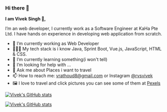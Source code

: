 ### Hi there 👋

**I am Vivek Singh 👋,**

I’m an web developer, I currently work as a Software Engineer at KaHa Pte Ltd. I have hands on experience in developing web application from scratch. 

- 🔭 I’m currently working as Web Developer
- 👨🏻‍💻 My tech stack is i know Java, Sprint Boot, Vue.js, JavaScript, HTML & CSS.
- 🌱 I’m currently learning something(i won't tell)
- 🤔 I’m looking for help with ...
- 💬 Ask me about Places i want to travel
- 📫 How to reach me: vrathoud8@gmail.com or Instagram [@rvsvivek](https://www.instagram.com/rvsvivek/)
- 🖼️ I love to travel and click pictures you can see some of them at [Pexels](https://www.pexels.com/@vivek-singh-987223)


[![Vivek's GitHub stats](https://github-readme-stats.vercel.app/api?username=rviveksingh&show_icons=true&count_private=true&theme=vue)](https://github.com/anuraghazra/github-readme-stats)

[![Vivek's GitHub stats](https://github-readme-stats.vercel.app/api/top-langs/?username=rviveksingh&theme=buefy&layout=compact)](https://github.com/anuraghazra/github-readme-stats)



